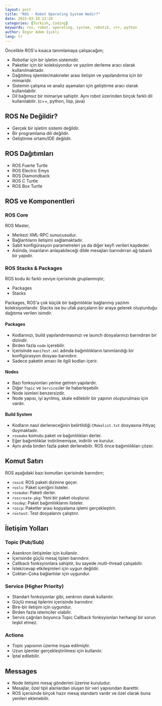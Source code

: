 ```yaml
---
layout: post
title: "ROS - Robot Operating System Nedir?"
date: 2015-03-10 22:20
categories: [Turkish, Coding]
keywords: ros, robot, operating, system, robotik, c++, python
author: Özgür Adem Işıklı
lang: tr
---
```


Öncelikle ROS'u kısaca tanımlamaya çalışacağım;

- Robotlar için bir işletim sistemidir.
- Paketler için bir koleksiyondur ve yazılım derleme aracı olarak kullanılmaktadır.
- Dağıtılmış işlemler/makineler arası iletişim ve yapılandırma için bir mimaridir.
- Sistemin çalışma ve analiz aşamaları için geliştirme aracı olarak kullanılabilir.
- Dil bağımsız bir mimariye sahiptir. Aynı robot üzerinden birçok farklı dil kullanılabilir. (c++, python, lisp, java)

## ROS Ne Değildir?

- Gerçek bir işletim sistemi değildir.
- Bir programlama dili değildir.
- Geliştirme ortamı/IDE değildir.

## ROS Dağıtımları

- ROS Fuerte Turtle
- ROS Electric Emys
- ROS Diamondback
- ROS C Turtle
- ROS Box Turtle

## ROS ve Komponentleri

### ROS Core

ROS Master,

- Merkezi XML-RPC sunucusudur.
- Bağlantıların iletişimi sağlamaktadır.
- Sabit konfigürasyon parametreleri ya da diğer keyfi verileri kaydeder.
- Aslında, insanların anlayabileceği dilde mesajları barındırran ağ tabanlı bir yapıdır.

### ROS Stacks & Packages

ROS kodu iki farklı seviye içerisinde gruplanmıştır;

- Packages
- Stacks

Packages, ROS'a çok küçük bir bağımlılıklar bağlanmış yazılım koleksiyonlarıdır. Stacks ise bu ufak parçaların bir araya gelerek oluşturduğu dağıtıma verilen isimdir.

#### Packages

- Kodlarınızı, build yapılandırmasınızı ve launch dosyalarınızı barındıran bir dizindir.
- Birden fazla `node` içerebilir.
- İçerisinde `manifest.xml` adında bağımlılıkların tanımlandığı bir konfigürasyon dosyası barındırır.
- Sadece paketin amacı ile ilgili kodları içerir.

#### Nodes

- Bazı fonksyionları yerine getiren yapılardır.
- Diğer `Topic` ve `Services`ler ile haberleşebilir.
- Node isimleri benzersizdir.
- Node yapısı, iyi ayrılmış, skale edilebilir bir yapının oluşturulması için vardır.

#### Build System

- Kodların nasıl derleneceğinin belirtildiği `CMakelist.txt` dosyasına ihtiyaç duymaktadır.
- `rosmake` komutu paket ve bağımlılıkları derler.
- Eğer bağımlılıklar indirilmemişse, indirilir ve kurulur.
- Aynı anda birden fazla paket derlenebilir. ROS önce bağımlılıkları çözer.

## Komut Satırı

ROS aşağıdaki bazı komutları içerisinde barındırır;

- `roscd`: ROS paketi dizinine geçer.
- `rosls`: Paket içeriğini listeler.
- `rosmake`: Paketi derler.
- `roscreate-pkg`: Yeni bir paket oluşturur.
- `rosdep`: Paket bağımlılıklarını listeler.
- `roscp`: Paketler arası kopyalama işlemi gerçekleştirir.
- `rostest`: Test dosyalarını çalıştırır.

## İletişim Yolları

### Topic (Pub/Sub)

- Asenkron iletişimler için kullanılır.
- İçerisinde güçlü mesaj tipleri barındırır.
- Callback fonksyionlara sahiptir, bu sayede mutli-thread çalışabilir.
- İstek/cevap etkileşimleri için uygun değildir.
- Çoktan-Çoka bağlantılar için uygundur.

### Service (Higher Priority)

- Standart fonksiyonlar gibi, senkron olarak kullanılır.
- Güçlü mesaj tiplerini içerisinde barındırır.
- Bire-bir iletişim için uygundur.
- Birden fazla istemciler olabilir.
- Servis çağrıları boyunca Topic Callback fonksyionları herhangi bir sorun teşkil etmez.

### Actions

- Topic yapısının üzerine inşaa edilmiştir.
- Uzun işlemler gerçekleştirilmesi için kullanılır.
- İptal edilebilir.

## Messages

- Node iletişimi mesaj gönderimi üzerine kuruludur.
- Mesajlar, özel tipli alanlardan oluşan bir veri yapısından ibarettir.
- ROS içerisinde birçok hazır mesaj standartı vardır ve özel olarak buna yenileri eklenebilir.
